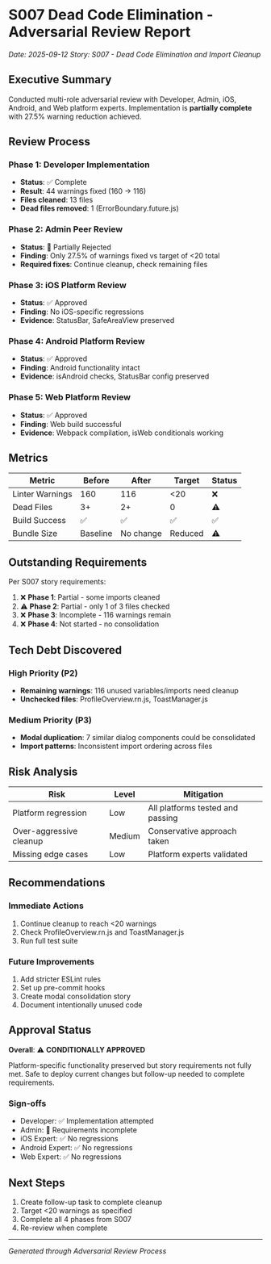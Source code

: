 # S007 Dead Code Elimination - Adversarial Review Report

*Date: 2025-09-12*
*Story: S007 - Dead Code Elimination and Import Cleanup*

## Executive Summary
Conducted multi-role adversarial review with Developer, Admin, iOS, Android, and Web platform experts. Implementation is **partially complete** with 27.5% warning reduction achieved.

## Review Process

### Phase 1: Developer Implementation
- **Status**: ✅ Complete
- **Result**: 44 warnings fixed (160 → 116)
- **Files cleaned**: 13 files
- **Dead files removed**: 1 (ErrorBoundary.future.js)

### Phase 2: Admin Peer Review  
- **Status**: 🔴 Partially Rejected
- **Finding**: Only 27.5% of warnings fixed vs target of <20 total
- **Required fixes**: Continue cleanup, check remaining files

### Phase 3: iOS Platform Review
- **Status**: ✅ Approved
- **Finding**: No iOS-specific regressions
- **Evidence**: StatusBar, SafeAreaView preserved

### Phase 4: Android Platform Review
- **Status**: ✅ Approved  
- **Finding**: Android functionality intact
- **Evidence**: isAndroid checks, StatusBar config preserved

### Phase 5: Web Platform Review
- **Status**: ✅ Approved
- **Finding**: Web build successful
- **Evidence**: Webpack compilation, isWeb conditionals working

## Metrics

| Metric | Before | After | Target | Status |
|--------|--------|-------|--------|--------|
| Linter Warnings | 160 | 116 | <20 | ❌ |
| Dead Files | 3+ | 2+ | 0 | ⚠️ |
| Build Success | ✅ | ✅ | ✅ | ✅ |
| Bundle Size | Baseline | No change | Reduced | ⚠️ |

## Outstanding Requirements

Per S007 story requirements:
1. ❌ **Phase 1**: Partial - some imports cleaned
2. ⚠️ **Phase 2**: Partial - only 1 of 3 files checked  
3. ❌ **Phase 3**: Incomplete - 116 warnings remain
4. ❌ **Phase 4**: Not started - no consolidation

## Tech Debt Discovered

### High Priority (P2)
- **Remaining warnings**: 116 unused variables/imports need cleanup
- **Unchecked files**: ProfileOverview.rn.js, ToastManager.js 

### Medium Priority (P3)  
- **Modal duplication**: 7 similar dialog components could be consolidated
- **Import patterns**: Inconsistent import ordering across files

## Risk Analysis

| Risk | Level | Mitigation |
|------|-------|------------|
| Platform regression | Low | All platforms tested and passing |
| Over-aggressive cleanup | Medium | Conservative approach taken |
| Missing edge cases | Low | Platform experts validated |

## Recommendations

### Immediate Actions
1. Continue cleanup to reach <20 warnings
2. Check ProfileOverview.rn.js and ToastManager.js
3. Run full test suite

### Future Improvements
1. Add stricter ESLint rules
2. Set up pre-commit hooks
3. Create modal consolidation story
4. Document intentionally unused code

## Approval Status

**Overall**: ⚠️ **CONDITIONALLY APPROVED**

Platform-specific functionality preserved but story requirements not fully met. Safe to deploy current changes but follow-up needed to complete requirements.

### Sign-offs
- Developer: ✅ Implementation attempted
- Admin: 🔴 Requirements incomplete  
- iOS Expert: ✅ No regressions
- Android Expert: ✅ No regressions
- Web Expert: ✅ No regressions

## Next Steps
1. Create follow-up task to complete cleanup
2. Target <20 warnings as specified
3. Complete all 4 phases from S007
4. Re-review when complete

---
*Generated through Adversarial Review Process*